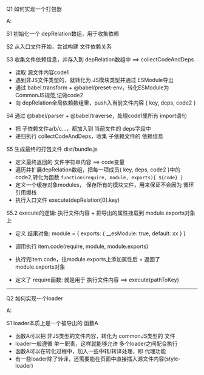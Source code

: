 Q1 如何实现一个打包器

A: </br>

S1 初始化一个 depRelation数组，用于收集依赖

S2 从入口文件开始，尝试构建 文件依赖关系

S3 收集文件依赖信息，并存入到 depRelation数组中 ==> collectCodeAndDeps
  - 读取 源文件内容code1
  - 遇到非JS文件类型的，就转化为 JS模块类型并通过 ESModule导出
  - 通过 babel.transform + @babel/preset-env，转化ESModule为 CommonJS规范,记做code2
  - 向 depRelation全局依赖数组里，push入当前文件内容 { key, deps, code2 }
  
S4 通过 @babel/parser + @babel/traverse，处理code1里所有 import语句
  - 把 子依赖文件a/b/c...，都加入到 当前文件的 deps字段中
  - 递归执行 collectCodeAndDeps，收集 子依赖文件的 依赖信息


S5 生成最终的打包文件 dist/bundle.js
  - 定义最终返回的 文件字符串内容 ==> code变量
  - 遍历并扩展depRelation数组，把每一项成员{ key, deps, code2 }中的code2,转化为函数 `function(require, module, exports){ ${code} }`
  - 定义一个缓存对象modules， 保存所有的模块文件，用来保证不会因为 循环引用爆栈
  - 执行入口文件 execute(depRelation[0].key)

S5.2 execute的逻辑: 执行文件内容 + 把导出的属性挂载到 module.exports对象上
  - 定义 结果对象: module = { exports: { __esModule: true, default: xx } }
  - 调用执行 item.code(require, module, module.exports)
  - 执行完item.code，往module.exports上添加属性后 + 返回了 module.exports对象

  - 定义了 require函数: 就是用于 执行文件内容 ==> execute(pathToKey)


-------------------
Q2 如何实现一个loader

A: </br>

S1 loader本质上是一个被导出的 函数A
  - 函数A可以把 非JS类型的文件内容，转化为 commonJS类型的 文件
  - loader一般遵循 单一职责，这样就能够允许 多个loader之间配合执行
  - 函数A可以在转化过程中，加入一些中转/转译处理，即 代理功能 
  - 有一些loader除了转译，还需要能在页面中直接插入源文件内容(style-loader)